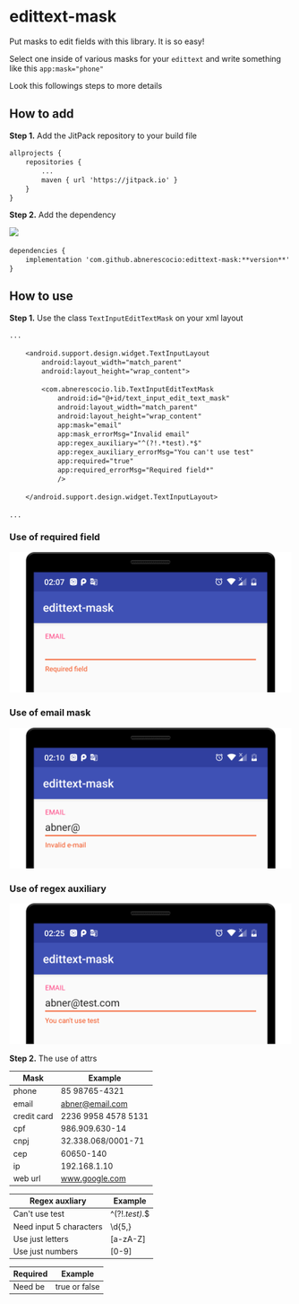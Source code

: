 # edittext-mask
Put masks to edit fields with this library. It is so easy!

Select one inside of various masks for your `edittext` and write something like this `app:mask="phone"`

Look this followings steps to more details

## How to add ##

**Step 1.** Add the JitPack repository to your build file

```
allprojects {
    repositories {
        ...
        maven { url 'https://jitpack.io' }
    }
}
```

**Step 2.** Add the dependency 

[![](https://jitpack.io/v/abnerescocio/edittext-mask.svg)](https://jitpack.io/#abnerescocio/edittext-mask)

```
dependencies {
    implementation 'com.github.abnerescocio:edittext-mask:**version**'
}
```

## How to use ##

**Step 1.** Use the class `TextInputEditTextMask` on your xml layout

```
...

    <android.support.design.widget.TextInputLayout
        android:layout_width="match_parent"
        android:layout_height="wrap_content">

        <com.abnerescocio.lib.TextInputEditTextMask
            android:id="@+id/text_input_edit_text_mask"
            android:layout_width="match_parent"
            android:layout_height="wrap_content"
            app:mask="email"
            app:mask_errorMsg="Invalid email"
            app:regex_auxiliary="^(?!.*test).*$"
            app:regex_auxiliary_errorMsg="You can't use test"
            app:required="true"
            app:required_errorMsg="Required field*"
            />

    </android.support.design.widget.TextInputLayout>

...
```
### Use of required field
![screenshot1](https://github.com/abnerescocio/edittext-mask/blob/alpha/screenshot_1.png)

### Use of email mask
![screenshot2](https://github.com/abnerescocio/edittext-mask/blob/alpha/screenshot_2.png)

### Use of regex auxiliary
![screenshot3](https://github.com/abnerescocio/edittext-mask/blob/alpha/screenshot_3.png)

**Step 2.** The use of attrs

Mask | Example
------------ | -------------
phone | 85 98765-4321
email | abner@email.com
credit card | 2236 9958 4578 5131
cpf | 986.909.630-14
cnpj | 32.338.068/0001-71
cep | 60650-140
ip | 192.168.1.10
web url | www.google.com

Regex auxliary | Example
------------ | -------------
Can't use test | ^(?!.*test).*$
Need input 5 characters | \\d{5,}
Use just letters | [a-zA-Z]
Use just numbers | [0-9]

Required | Example
------------ | -------------
Need be | true or false
